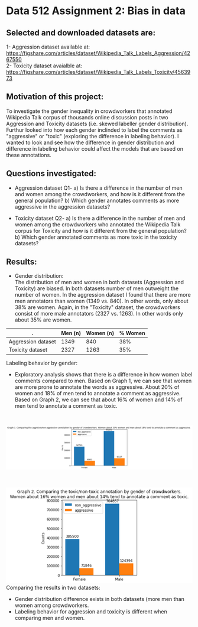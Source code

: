 # Data 512 Assignment 2: Bias in data

## Selected and downloaded datasets are:
1- Aggression dataset available at: https://figshare.com/articles/dataset/Wikipedia_Talk_Labels_Aggression/4267550 <br>
2- Toxicity dataset avaialble at: https://figshare.com/articles/dataset/Wikipedia_Talk_Labels_Toxicity/4563973

## Motivation of this project:
To investigate the gender inequality in crowdworkers that annotated  Wikipedia Talk corpus of thousands online discussion posts in two Aggression and Toxicity datasets (i.e. skewed labeller gender distribution). Furthur looked into how each gender inclinded to label the comments as "aggressive" or "toxic" (exploring the difference in labeling behavior). I wanted to look and see how the difference in gender distribution and difference in labeling behavior could affect the models that are based on these annotations.

## Questions investigated:

- Aggression dataset
Q1- a) Is there a difference in the number of men and women among the crowdworkers, and how is it different from the general population? b) Which gender annotates comments as more aggressive in the aggression datasets?


- Toxicity dataset
Q2- a) Is there a difference in the number of men and women among the crowdworkers who annotated the Wikipedia Talk corpus for Toxicity and how is it different from the general population? b) Which gender annotated comments as more toxic in the toxicity datasets?

## Results:
- Gender distribution:<br>
The distribution of men and women in both datasets (Aggression and Toxicity) are biased. In both datasets number of men outweight the number of women. In the aggression dataset I found that there are more men annotators than women (1349 vs. 840). In other words, only about 38% are women. Again, in the "Toxicity" dataset, the crowdworkers consist of more male annotators (2327 vs. 1263). In other words only about 35% are women.<br>

|.    | Men (n) | Women (n)|% Women
| --- | --- | --- |---|
| Aggression dataset  | 1349 | 840 | 38%|
| Toxicity dataset  | 2327 | 1263 | 35%

Labeling behavior by gender:
<br>
- Exploratory analysis shows that there is a difference in how women label comments compared to men. Based on  Graph 1, we can see that women are more prone to annotate the words as aggressive. About 20% of women and 18% of men tend to annotate a comment as aggressive. Based on Graph 2, we can see that about 16% of women and 14% of men tend to annotate a comment as toxic.
<br>

![Graph 1](/data-512-a2/graph_1.png)

<br>

![Graph 2](/data-512-a2/graph_2.png)
<br>
Comparing the results in two datasets:
- Gender distribution difference exists in both datasets (more men than women among crowdworkers. 
- Labeling behavior for aggression and toxicity is different when comparing men and women. 
